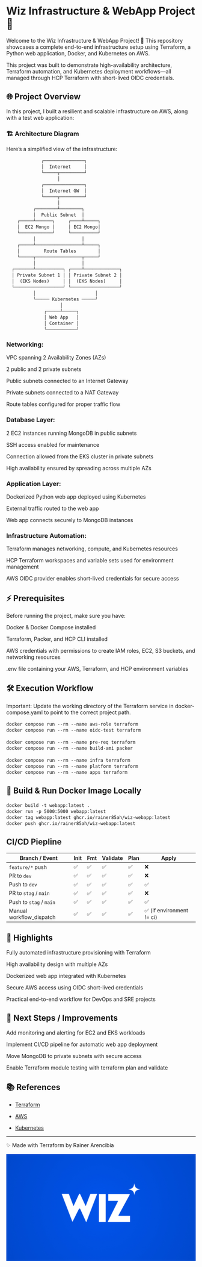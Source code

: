 # Wiz Infrastructure & WebApp Project 🌟

Welcome to the Wiz Infrastructure & WebApp Project! 🚀 This repository showcases a complete end-to-end infrastructure setup using Terraform, a Python web application, Docker, and Kubernetes on AWS.

This project was built to demonstrate high-availability architecture, Terraform automation, and Kubernetes deployment workflows—all managed through HCP Terraform with short-lived OIDC credentials.

## 🌐 Project Overview

In this project, I built a resilient and scalable infrastructure on AWS, along with a test web application:

### 🏗 Architecture Diagram

Here’s a simplified view of the infrastructure:

                 ┌───────────────┐
                 │  Internet     │
                 └─────┬─────────┘
                       │
                 ┌───────────────┐
                 │  Internet GW  │
                 └─────┬─────────┘
                       │
              ┌────────┴────────┐
              │  Public Subnet  │
        ┌─────┴──────┐     ┌────┴─────┐
        │  EC2 Mongo │     │ EC2 Mongo│
        └────────────┘     └──────────┘
              │                 │
        ┌─────┴─────────────────┴─────┐
        │         Route Tables        │
        └─────┬─────────────────┬─────┘
              │                 │
      ┌───────┴──────────┐ ┌────┴─────────────┐
      │ Private Subnet 1 │ │ Private Subnet 2 │
      │  (EKS Nodes)     │ │  (EKS Nodes)     │
      └──────────────────┘ └──────────────────┘
              │                      │
              └───── Kubernetes ─────┘
                        │
                  ┌─────┴─────┐
                  │ Web App   │
                  │ Container │
                  └───────────┘


### Networking:

VPC spanning 2 Availability Zones (AZs)

2 public and 2 private subnets

Public subnets connected to an Internet Gateway

Private subnets connected to a NAT Gateway

Route tables configured for proper traffic flow

### Database Layer:

2 EC2 instances running MongoDB in public subnets

SSH access enabled for maintenance

Connection allowed from the EKS cluster in private subnets

High availability ensured by spreading across multiple AZs

### Application Layer:

Dockerized Python web app deployed using Kubernetes

External traffic routed to the web app

Web app connects securely to MongoDB instances

### Infrastructure Automation:

Terraform manages networking, compute, and Kubernetes resources

HCP Terraform workspaces and variable sets used for environment management

AWS OIDC provider enables short-lived credentials for secure access

## ⚡ Prerequisites

Before running the project, make sure you have:

Docker & Docker Compose installed

Terraform, Packer, and HCP CLI installed

AWS credentials with permissions to create IAM roles, EC2, S3 buckets, and networking resources

.env file containing your AWS, Terraform, and HCP environment variables

## 🛠 Execution Workflow

Important: Update the working directory of the Terraform service in docker-compose.yaml to point to the correct project path.

```commandline
docker compose run --rm --name aws-role terraform
docker compose run --rm --name oidc-test terraform

docker compose run --rm --name pre-req terraform
docker compose run --rm --name build-ami packer

docker compose run --rm --name infra terraform
docker compose run --rm --name platform terraform
docker compose run --rm --name apps terraform
```

## 🐳 Build & Run Docker Image Locally

```commandline
docker build -t webapp:latest .
docker run -p 5000:5000 webapp:latest
docker tag webapp:latest ghcr.io/rainer85ah/wiz-webapp:latest
docker push ghcr.io/rainer85ah/wiz-webapp:latest
```

## CI/CD Piepline

| Branch / Event            | Init | Fmt | Validate | Plan | Apply                    |
| ------------------------- | ---- | --- | -------- | ---- | ------------------------ |
| `feature/*` push          | ✅    | ✅   | ✅        | ✅    | ❌                        |
| PR to `dev`               | ✅    | ✅   | ✅        | ✅    | ❌                        |
| Push to `dev`             | ✅    | ✅   | ✅        | ✅    | ✅                        |
| PR to `stag` / `main`     | ✅    | ✅   | ✅        | ✅    | ❌                        |
| Push to `stag` / `main`   | ✅    | ✅   | ✅        | ✅    | ✅                        |
| Manual workflow\_dispatch | ✅    | ✅   | ✅        | ✅    | ✅ (if environment != ci) |


## 📌 Highlights

Fully automated infrastructure provisioning with Terraform

High availability design with multiple AZs

Dockerized web app integrated with Kubernetes

Secure AWS access using OIDC short-lived credentials

Practical end-to-end workflow for DevOps and SRE projects

## 🚀 Next Steps / Improvements

Add monitoring and alerting for EC2 and EKS workloads

Implement CI/CD pipeline for automatic web app deployment

Move MongoDB to private subnets with secure access

Enable Terraform module testing with terraform plan and validate

## 📚 References


* [Terraform](https://developer.hashicorp.com/terraform/docs)

* [AWS](https://docs.aws.amazon.com)

* [Kubernetes](https://kubernetes.io/docs/home)


---

✨ Made with Terraform by Rainer Arencibia

![Wiz](webapp/static/wiz.jpg)